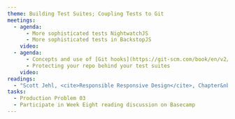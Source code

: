 ```yaml
---
theme: Building Test Suites; Coupling Tests to Git
meetings:
  - agenda:
      - More sophisticated tests NightwatchJS
      - More sophisticated tests in BackstopJS
    video:
  - agenda:
      - Concepts and use of [Git hooks](https://git-scm.com/book/en/v2/Customizing-Git-Git-Hooks)
      - Protecting your repo behind your test suites
    video:
readings:
  - "Scott Jehl, <cite>Responsible Responsive Design</cite>, Chapter&nbsp;4"
tasks:
  - Production Problem 03
  - Participate in Week Eight reading discussion on Basecamp
---
```

